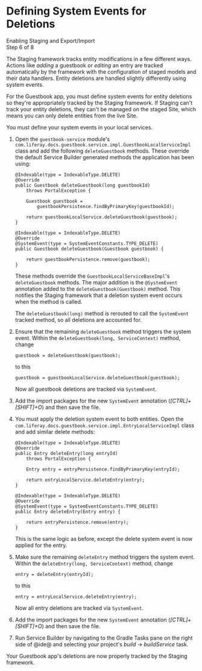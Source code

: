 # Defining System Events for Deletions [](id=defining-system-events-for-deletions)

<div class="learn-path-step">
    <p>Enabling Staging and Export/Import<br>Step 6 of 8</p>
</div>

The Staging framework tracks entity modifications in a few different ways.
Actions like *adding* a guestbook or *editing* an entry are tracked
automatically by the framework with the configuration of staged models and their
data handlers. Entity deletions are handled slightly differently using system
events.

For the Guestbook app, you must define system events for entity deletions so
they're appropriately tracked by the Staging framework. If Staging can't track
your entity deletions, they can't be managed on the staged Site, which means you
can only delete entities from the live Site.

You must define your system events in your local services.

1.  Open the `guestbook-service` module's
    `com.liferay.docs.guestbook.service.impl.GuestbookLocalServiceImpl` class
    and add the following `deleteGuestbook` methods. These override the default
    Service Builder generated methods the application has been using:

        @Indexable(type = IndexableType.DELETE)
        @Override
        public Guestbook deleteGuestbook(long guestbookId)
            throws PortalException {

            Guestbook guestbook =
                guestbookPersistence.findByPrimaryKey(guestbookId);

            return guestbookLocalService.deleteGuestbook(guestbook);
        }

        @Indexable(type = IndexableType.DELETE)
        @Override
        @SystemEvent(type = SystemEventConstants.TYPE_DELETE)
        public Guestbook deleteGuestbook(Guestbook guestbook) {

            return guestbookPersistence.remove(guestbook);
        }

    These methods override the `GuestbookLocalServiceBaseImpl`'s
    `deleteGuestbook` methods. The major addition is the `@SystemEvent`
    annotation added to the `deleteGuestbook(Guestbook)` method. This notifies
    the Staging framework that a deletion system event occurs when the method is
    called.

    The `deleteGuestbook(long)` method is rerouted to call the `SystemEvent`
    tracked method, so all deletions are accounted for.

2.  Ensure that the remaining `deleteGuestbook` method triggers the system
    event. Within the `deleteGuestbook(long, ServiceContext)` method, change

        guestbook = deleteGuestbook(guestbook);

    to this

        guestbook = guestbookLocalService.deleteGuestbook(guestbook);

    Now all guestbook deletions are tracked via `SystemEvent`.

3.  Add the import packages for the new `SystemEvent` annotation
    (*[CTRL]+[SHIFT]+O*) and then save the file.

4.  You must apply the deletion system event to both entities. Open the
    `com.liferay.docs.guestbook.service.impl.EntryLocalServiceImpl` class and
    add similar delete methods:

        @Indexable(type = IndexableType.DELETE)
        @Override
        public Entry deleteEntry(long entryId)
            throws PortalException {

            Entry entry = entryPersistence.findByPrimaryKey(entryId);

            return entryLocalService.deleteEntry(entry);
        }

        @Indexable(type = IndexableType.DELETE)
        @Override
        @SystemEvent(type = SystemEventConstants.TYPE_DELETE)
        public Entry deleteEntry(Entry entry) {

            return entryPersistence.remove(entry);
        }

    This is the same logic as before, except the delete system event is now
    applied for the entry.

5.  Make sure the remaining `deleteEntry` method triggers the system
    event. Within the `deleteEntry(long, ServiceContext)` method, change

        entry = deleteEntry(entryId);

    to this

        entry = entryLocalService.deleteEntry(entry);

    Now all entry deletions are tracked via `SystemEvent`.

6.  Add the import packages for the new `SystemEvent` annotation
    (*[CTRL]+[SHIFT]+O*) and then save the file.

7.  Run Service Builder by navigating to the Gradle Tasks pane on the right side
    of @ide@ and selecting your project's *build* &rarr; *buildService* task.

Your Guestbook app's deletions are now properly tracked by the Staging
framework.
